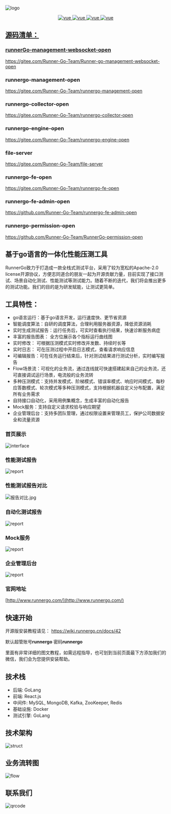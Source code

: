 ![logo](https://apipost.oss-cn-beijing.aliyuncs.com/kunpeng/images/log.png)


<p align="center">
  <a href="https://gitee.com/Runner-Go-Team/RunnerGo/releases/tag/v1.1.3">
    <img src="https://img.shields.io/badge/releases-v1.1.3-brightgreen.svg" alt="vue">
   <a href="https://gitee.com/Runner-Go-Team/RunnerGo/blob/main/LICENSE">
    <img src="https://img.shields.io/badge/license-Apache License 2.0-brightgreen.svg" alt="vue">
 <a href="https://gitee.com/Runner-Go-Team/RunnerGo/releases/tag/v1.0.4">
    <img src="https://img.shields.io/badge/download-18.3KB-brightgreen.svg" alt="vue">
   <a href="https://wiki.runnergo.cn/docs/">
    <img src="https://img.shields.io/badge/document-RunnerGo-brightgreen.svg" alt="vue">


## 源码清单：

### runnerGo-management-websocket-open

https://gitee.com/Runner-Go-Team/Runner-go-management-websocket-open

### runnergo-management-open
https://gitee.com/Runner-Go-Team/runnergo-management-open

### runnergo-collector-open
https://gitee.com/Runner-Go-Team/runnergo-collector-open

### runnergo-engine-open
https://gitee.com/Runner-Go-Team/runnergo-engine-open

### file-server
https://gitee.com/Runner-Go-Team/file-server

### runnergo-fe-open
https://gitee.com/Runner-Go-Team/runnergo-fe-open

### runnergo-fe-admin-open
https://github.com/Runner-Go-Team/runnergo-fe-admin-open

### runnergo-permission-open
https://github.com/Runner-Go-Team/RunnerGo-permission-open



## 基于go语言的一体化性能压测工具

RunnerGo致力于打造成一款全栈式测试平台，采用了较为宽松的Apache-2.0 license开源协议，方便志同道合的朋友一起为开源贡献力量，目前实现了接口测试、场景自动化测试、性能测试等测试能力。随着不断的迭代，我们将会推出更多的测试功能。我们的目的是为研发赋能，让测试更简单。

## 工具特性：
- go语言运行：基于go语言开发，运行速度快、更节省资源
- 智能调度算法：自研的调度算法，合理利用服务器资源，降低资源消耗
- 实时生成测试报告：运行任务后，可实时查看执行结果，快速诊断服务病症
- 丰富的报告图表： 全方位展示各个指标运行曲线图
- 实时修改： 可根据压测模式实时修改并发数、持续时长等
- 实时日志： 可在压测过程中开启日志模式，查看请求响应信息
- 可编辑报告：可在任务运行结束后，针对测试结果进行测试分析，实时编写报告
- Flow场景流：可视化的业务流，通过连线就可快速搭建起来自己的业务流，还可直接调试运行场景，电流般的业务流转
- 多种压测模式：支持并发模式、阶梯模式、错误率模式、响应时间模式、每秒应答数模式、轮次模式等多种压测模式，支持根据机器自定义分布配置，满足所有业务需求
- 自持接口自动化，采用用例集概念，生成丰富的自动化报告
- Mock服务：支持自定义请求校验与响应期望
- 企业管理后台：支持多团队管理，通过权限设置来管理员工，保护公司数据安全和流量资源

### 首页展示
![interface](https://apipost.oss-cn-beijing.aliyuncs.com/kunpeng/images/home.jpg)

### 性能测试报告
![report](https://apipost.oss-cn-beijing.aliyuncs.com/kunpeng/images/stress_report.jpg)

### 性能测试报告对比
![报告对比.jpg](https://apipost.oss-cn-beijing.aliyuncs.com/kunpeng/images/contrast.jpg)

### 自动化测试报告
![report](https://apipost.oss-cn-beijing.aliyuncs.com/kunpeng/images/auto_report.jpg)

### Mock服务

![report](https://apipost.oss-cn-beijing.aliyuncs.com/kunpeng/images/mock.png)

### 企业管理后台

![report](https://apipost.oss-cn-beijing.aliyuncs.com/kunpeng/images/2.3.0-9.png)

### 官网地址
[http://www.runnergo.com/](http://www.runnergo.com/)

## 快速开始

开源版安装教程请见： https://wiki.runnergo.cn/docs/42

默认超管账号**runnergo**  密码**runnergo**

里面有非常详细的图文教程，如需远程指导，也可划到当前页面最下方添加我们的微信，我们会为您提供安装帮助。


## 技术栈
- 后端: GoLang
- 前端: React.js
- 中间件: MySQL, MongoDB, Kafka, ZooKeeper, Redis
- 基础设施: Docker
- 测试引擎: GoLang

## 技术架构
![struct](https://apipost.oss-cn-beijing.aliyuncs.com/kunpeng/images/struct.png)

## 业务流转图
![flow](https://apipost.oss-cn-beijing.aliyuncs.com/kunpeng/images/flow.png)

## 联系我们
![qrcode](https://apipost.oss-cn-beijing.aliyuncs.com/kunpeng/lianxi.png)

